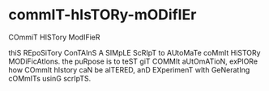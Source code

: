 # commIT-hIsTORy-mODifIEr
COmmiT HISTory ModIFieR

thiS REpoSiTory ConTAInS A SIMpLE ScRIpT to AUtoMaTe coMmIt HiSTORy MODiFicAtIons. the puRpose is to teST giT COMMIt aUtOmATioN, exPlORe how COmmIt hIstory caN be alTERED, anD EXperimenT wIth GeNeratIng cOMmITs usinG scrIpTS.

